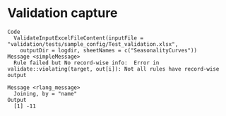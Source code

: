 # Validation capture

    Code
      ValidateInputExcelFileContent(inputFile = "validation/tests/sample_config/Test_validation.xlsx",
        outputDir = logdir, sheetNames = c("SeasonalityCurves"))
    Message <simpleMessage>
      Rule failed but No record-wise info:  Error in validate::violating(target, out[i]): Not all rules have record-wise output
      
    Message <rlang_message>
      Joining, by = "name"
    Output
      [1] -11

